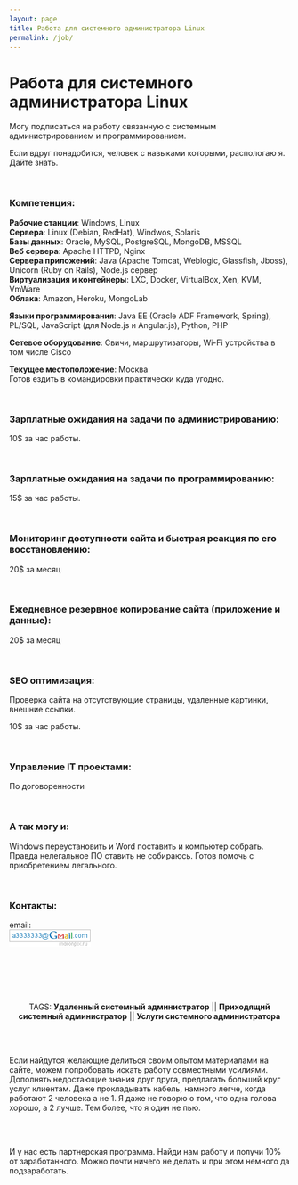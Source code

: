 ```yaml
---
layout: page
title: Работа для системного администратора Linux
permalink: /job/
---
```


# Работа для системного администратора Linux

Могу подписаться на работу связанную с системным администрированием и программированием.

Если вдруг понадобится, человек с навыками которыми, распологаю я. Дайте знать.

<br/>

### Компетенция:

<strong>Рабочие станции</strong>: Windows, Linux  
<strong>Сервера</strong>: Linux (Debian, RedHat), Windwos, Solaris  
<strong>Базы данных</strong>: Oracle, MySQL, PostgreSQL, MongoDB, MSSQL  
<strong>Веб сервера</strong>: Apache HTTPD, Nginx  
<strong>Сервера приложений</strong>: Java (Apache Tomcat, Weblogic, Glassfish, Jboss), Unicorn (Ruby on Rails), Node.js сервер  
<strong>Виртуализация и контейнеры</strong>: LXC, Docker, VirtualBox, Xen, KVM, VmWare  
<strong>Облака</strong>: Amazon, Heroku, MongoLab  

<strong>Языки программирования</strong>: Java EE (Oracle ADF Framework, Spring), PL/SQL, JavaScript (для Node.js и Angular.js), Python, PHP  

<strong>Сетевое оборудование</strong>: Свичи, маршрутизаторы, Wi-Fi устройства в том числе Cisco

<strong>Текущее местоположение</strong>: Москва  
Готов ездить в командировки практически куда угодно.  

<br/>

### Зарплатные ожидания на задачи по администрированию:

10$ за час работы.


<br/>

### Зарплатные ожидания на задачи по программированию:

15$ за час работы.

<br/>

### Мониторинг доступности сайта и быстрая реакция по его восстановлению:

20$ за месяц

<br/>

### Ежедневное резервное копирование сайта (приложение и данные):

20$ за месяц

<br/>

### SEO оптимизация:

Проверка сайта на отсутствующие страницы, удаленные картинки, внешние ссылки.  

10$ за час работы.

<br/>

### Управление IT проектами:

По договоренности

<br/>

### А так могу и:

Windows переустановить и Word поставить и компьютер собрать.
Правда нелегальное ПО ставить не собираюсь. Готов помочь с приобретением легального.  

<br/>

### Контакты:


email:  
![Marley](/img/a3333333mail.gif "Marley")


<br/><br/>
<br/><br/>

<div align="center">
TAGS: <strong>Удаленный системный администратор</strong> || <strong>Приходящий системный администратор</strong> || <strong>Услуги системного администратора</strong>
</div>


<br/><br/>

Если найдутся желающие делиться своим опытом материалами на сайте, можем попробовать искать работу совместными усилиями. Дополнять недостающие знания друг друга, предлагать больший круг услуг клиентам. Даже прокладывать кабель, намного легче, когда работают 2 человека а не 1. Я даже не говорю о том, что одна голова хорошо, а 2 лучше. Тем более, что я один не пью.

<br/><br/>

И у нас есть партнерская программа. Найди нам работу и получи 10% от заработанного. Можно почти ничего не делать и при этом немного да подзаработать.
